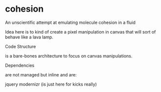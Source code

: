 cohesion
========

An unscientific attempt at emulating molecule cohesion in a fluid


Idea here is to kind of create a pixel manipulation in canvas that will sort of behave like a lava lamp.



Code Structure 

is a bare-bones architecture to focus on canvas manipulations.



Dependencies 

are not managed but inline and are:

jquery
modernizr (is just here for kicks really)